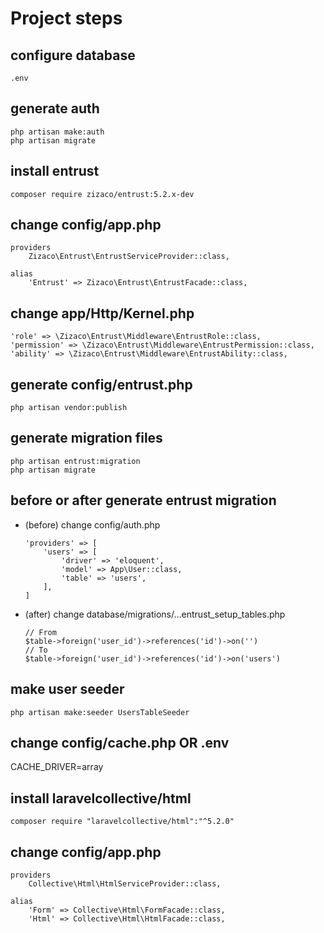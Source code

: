 # Project steps

## configure database
```
.env

```

## generate auth
```
php artisan make:auth
php artisan migrate

```

## install entrust
```
composer require zizaco/entrust:5.2.x-dev
```

## change config/app.php
```
providers
    Zizaco\Entrust\EntrustServiceProvider::class,

alias
    'Entrust' => Zizaco\Entrust\EntrustFacade::class,
```

## change app/Http/Kernel.php
```
'role' => \Zizaco\Entrust\Middleware\EntrustRole::class,
'permission' => \Zizaco\Entrust\Middleware\EntrustPermission::class,
'ability' => \Zizaco\Entrust\Middleware\EntrustAbility::class,
```

## generate config/entrust.php
```
php artisan vendor:publish
```

## generate migration files
```
php artisan entrust:migration
php artisan migrate
```

## before or after generate entrust migration

* (before) change config/auth.php
    ```
    'providers' => [
        'users' => [
            'driver' => 'eloquent',
            'model' => App\User::class,
            'table' => 'users',
        ],
    ]
    ```

* (after) change database/migrations/...entrust_setup_tables.php
    ```
    // From
    $table->foreign('user_id')->references('id')->on('')
    // To
    $table->foreign('user_id')->references('id')->on('users')
    ```

## make user seeder
```
php artisan make:seeder UsersTableSeeder
```

## change config/cache.php OR .env
CACHE_DRIVER=array

## install laravelcollective/html
```
composer require "laravelcollective/html":"^5.2.0"
```

## change config/app.php
```
providers
    Collective\Html\HtmlServiceProvider::class,

alias
    'Form' => Collective\Html\FormFacade::class,
    'Html' => Collective\Html\HtmlFacade::class,
```
